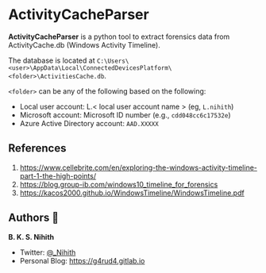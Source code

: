 # ActivityCacheParser

**ActivityCacheParser** is a python tool to extract forensics data from ActivityCache.db (Windows Activity Timeline).

The database is located at `C:\Users\<user>\AppData\Local\ConnectedDevicesPlatform\<folder>\ActivitiesCache.db`.

`<folder>` can be any of the following based on the following:

+ Local user account: L.< local user account name > (eg, `L.nihith`)
+ Microsoft account: Microsoft ID number (e.g., `cdd048cc6c17532e`)
+ Azure Active Directory account: `AAD.XXXXX`


## References

1. https://www.cellebrite.com/en/exploring-the-windows-activity-timeline-part-1-the-high-points/
2. https://blog.group-ib.com/windows10_timeline_for_forensics
3. https://kacos2000.github.io/WindowsTimeline/WindowsTimeline.pdf

## Authors 👥

**B. K. S. Nihith**

+ Twitter: [@_Nihith](https://twitter.com/_Nihith)
+ Personal Blog: https://g4rud4.gitlab.io
